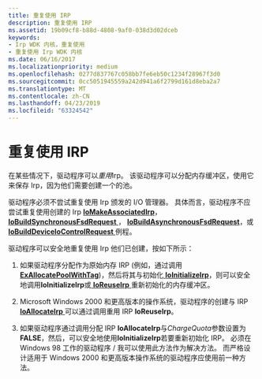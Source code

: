 ```yaml
---
title: 重复使用 IRP
description: 重复使用 IRP
ms.assetid: 19b09cf8-b88d-4808-9af0-038d3d02dceb
keywords:
- Irp WDK 内核，重复使用
- 重复使用 Irp WDK 内核
ms.date: 06/16/2017
ms.localizationpriority: medium
ms.openlocfilehash: 0277d837767c058bb7fe6eb50c1234f28967f3d0
ms.sourcegitcommit: 0cc5051945559a242d941a6f2799d161d8eba2a7
ms.translationtype: MT
ms.contentlocale: zh-CN
ms.lasthandoff: 04/23/2019
ms.locfileid: "63324542"
---
```

# <a name="reusing-irps"></a>重复使用 IRP





在某些情况下，驱动程序可以*重用*Irp。 该驱动程序可以分配内存缓冲区，使用它来保存 Irp，因为他们需要创建一个的池。

驱动程序必须不尝试重复使用 Irp 颁发的 I/O 管理器。 具体而言，驱动程序不应尝试重复使用创建的 Irp [ **IoMakeAssociatedIrp**](https://msdn.microsoft.com/library/windows/hardware/ff549397)， [ **IoBuildSynchronousFsdRequest** ](https://msdn.microsoft.com/library/windows/hardware/ff548330)， [ **IoBuildAsynchronousFsdRequest**](https://msdn.microsoft.com/library/windows/hardware/ff548310)，或[ **IoBuildDeviceIoControlRequest** ](https://msdn.microsoft.com/library/windows/hardware/ff548318)例程。

驱动程序可以安全地重复使用 Irp 他们已创建，按如下所示：

1.  如果驱动程序分配作为原始内存 IRP (例如，通过调用[ **ExAllocatePoolWithTag**](https://msdn.microsoft.com/library/windows/hardware/ff544520))，然后将其与初始化[ **IoInitializeIrp**](https://msdn.microsoft.com/library/windows/hardware/ff549315)，则可以安全地调用**IoInitializeIrp**或[ **IoReuseIrp** ](https://msdn.microsoft.com/library/windows/hardware/ff549661)重新初始化的内存缓冲区。

2.  Microsoft Windows 2000 和更高版本的操作系统，驱动程序的创建与 IRP [ **IoAllocateIrp** ](https://msdn.microsoft.com/library/windows/hardware/ff548257)可以通过调用重用 IRP **IoReuseIrp**。

3.  如果驱动程序通过调用分配 IRP **IoAllocateIrp**与*ChargeQuota*参数设置为**FALSE**，然后，可以安全地使用**IoInitializeIrp**若要重新初始化 IRP。 必须在 Windows 98 工作的驱动程序 / 我可以使用此方法作为解决方法。 而严格设计适用于 Windows 2000 和更高版本操作系统的驱动程序应使用前一种方法。

 

 




